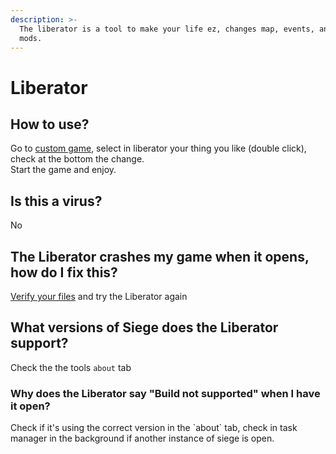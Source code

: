 ```yaml
---
description: >-
  The liberator is a tool to make your life ez, changes map, events, and basic
  mods.
---
```


# Liberator

## How to use?

Go to [custom game](multiplayer-radmin.md#2.-custom-games), select in liberator your thing you like (double click), check at the bottom the change.\
Start the game and enjoy.

## Is this a virus?

No

## The Liberator crashes my game when it opens, how do I fix this?

[Verify your files](r6downloader-r6manifest.md#how-do-i-verify-my-game-files-and-what-is-the-meaning-of-verify) and try the Liberator again

## What versions of Siege does the Liberator support?

Check the the tools `about` tab

### Why does the Liberator say "Build not supported" when I have it open?

Check if it's using the correct version in the \`about\` tab, check in task manager in the background if another instance of siege is open.
